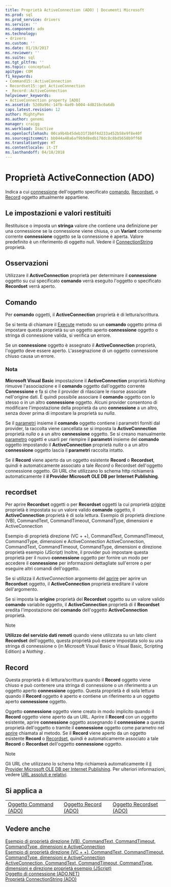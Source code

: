 ```yaml
---
title: Proprietà ActiveConnection (ADO) | Documenti Microsoft
ms.prod: sql
ms.prod_service: drivers
ms.service: ''
ms.component: ado
ms.technology:
- drivers
ms.custom: ''
ms.date: 01/19/2017
ms.reviewer: ''
ms.suite: sql
ms.tgt_pltfrm: ''
ms.topic: conceptual
apitype: COM
f1_keywords:
- Command15::ActiveConnection
- Recordset15::get_ActiveConnection
- _Record::ActiveConnection
helpviewer_keywords:
- ActiveConnection property [ADO]
ms.assetid: 52d0a96c-14fb-4ad9-b004-4d821bc0a6db
caps.latest.revision: 12
author: MightyPen
ms.author: genemi
manager: craigg
ms.workload: Inactive
ms.openlocfilehash: 00ca9b4b45deb31f3b0f4d233a452b58e9f8e40f
ms.sourcegitcommit: bb044a48a6af9b9d8edb178dc8c8bd5658b9ff68
ms.translationtype: HT
ms.contentlocale: it-IT
ms.lasthandoff: 04/18/2018
---
```

# <a name="activeconnection-property-ado"></a>Proprietà ActiveConnection (ADO)
Indica a cui [connessione](../../../ado/reference/ado-api/connection-object-ado.md) dell'oggetto specificato [comando](../../../ado/reference/ado-api/command-object-ado.md), [Recordset](../../../ado/reference/ado-api/recordset-object-ado.md), o [Record](../../../ado/reference/ado-api/record-object-ado.md) oggetto attualmente appartiene.  
  
## <a name="settings-and-return-values"></a>Le impostazioni e valori restituiti  
 Restituisce o imposta un **stringa** valore che contiene una definizione per una connessione se la connessione viene chiusa, o un **Variant** contenente corrente **connessione** oggetto se la connessione è aperta. Valore predefinito è un riferimento di oggetto null. Vedere il [ConnectionString](../../../ado/reference/ado-api/connectionstring-property-ado.md) proprietà.  
  
## <a name="remarks"></a>Osservazioni  
 Utilizzare il **ActiveConnection** proprietà per determinare il **connessione** oggetto su cui specificato **comando** verrà eseguito l'oggetto o specificato  **Recordset** verrà aperto.  
  
## <a name="command"></a>Comando  
 Per **comando** oggetti, il **ActiveConnection** proprietà è di lettura/scrittura.  
  
 Se si tenta di chiamare il [Execute](../../../ado/reference/ado-api/execute-method-ado-command.md) metodo su un **comando** oggetto prima di impostare questa proprietà su un oggetto aperto **connessione** oggetto o stringa di connessione valida, si verifica un errore.  
  
 Se un **connessione** oggetto è assegnato il **ActiveConnection** proprietà, l'oggetto deve essere aperto. L'assegnazione di un oggetto connessione chiuso causa un errore.  
  
### <a name="note"></a>Nota  
 **Microsoft Visual Basic** impostazione il **ActiveConnection** proprietà *Nothing* rimuove l'associazione e il **comando** oggetto dall'oggetto corrente **Connessione** e fa sì che il provider di rilasciare le risorse associate nell'origine dati. È quindi possibile associare il **comando** oggetto con lo stesso o in un altro **connessione** oggetto. Alcuni provider consentono di modificare l'impostazione della proprietà da uno **connessione** a un altro, senza dover prima di impostare la proprietà su *nulla*.  
  
 Se il [parametri](../../../ado/reference/ado-api/parameters-collection-ado.md) insieme il **comando** oggetto contiene i parametri forniti dal provider, la raccolta viene cancellata se si imposta la **ActiveConnection** proprietà *nulla* o a un altro **connessione** oggetto. Se si creano manualmente [parametro](../../../ado/reference/ado-api/parameter-object.md) oggetti e usarli per riempire il **parametri** insieme del **comando** oggetto impostando il **ActiveConnection**  proprietà *nulla* o a un altro **connessione** oggetto lascia il **parametri** raccolta intatto.  
  
 Se il **Record** viene aperto da un oggetto esistente **Record** o **Recordset**, quindi è automaticamente associato a tale *Record* o  Recordset dell'oggetto connessione oggetto. Gli URL che utilizzano lo schema http richiamerà automaticamente il **il Provider Microsoft OLE DB per Internet Publishing**.  
  
## <a name="recordset"></a>recordset  
 Per aprire **Recordset** oggetti o per **Recordset** oggetti la cui proprietà [origine](../../../ado/reference/ado-api/source-property-ado-recordset.md) proprietà è impostata su un valore valido **comando** oggetto, il **ActiveConnection** proprietà è di sola lettura. Esempio di proprietà direzione (VB), CommandText, CommandTimeout, CommandType, dimensioni e ActiveConnection  
  
 Esempio di proprietà direzione (VC + +), CommandText, CommandTimeout, CommandType, dimensioni e ActiveConnection ActiveConnection, CommandText, CommandTimeout, CommandType, dimensioni e direzione proprietà esempio (JScript) Inoltre, il provider può impostare questa proprietà per il nuovo **connessione** oggetto per fornire un modo per accedere il **connessione** per informazioni dettagliate sull'errore o per eseguire altri comandi dell'oggetto.  
  
 Se si utilizza il *ActiveConnection* argomento del [aprire](../../../ado/reference/ado-api/open-method-ado-recordset.md) per aprire un **Recordset** oggetto, il **ActiveConnection** proprietà ereditare il valore dell'argomento.  
  
 Se si imposta la **origine** proprietà del **Recordset** oggetto su un valore valido **comando** variabile oggetto, il **ActiveConnection** proprietà di il **Recordset** eredita l'impostazione del **comando** dell'oggetto **ActiveConnection** proprietà.  
  
> [!NOTE]
>  **Utilizzo del servizio dati remoti** quando viene utilizzata su un lato client **Recordset** dell'oggetto, questa proprietà può essere impostata solo su una stringa di connessione o (in Microsoft Visual Basic o Visual Basic, Scripting Edition) a *Nothing* .  
  
## <a name="record"></a>Record  
 Questa proprietà è di lettura/scrittura quando il **Record** oggetto viene chiuso e può contenere una stringa di connessione o un riferimento a un oggetto aperto **connessione** oggetto. Questa proprietà è di sola lettura quando il **Record** oggetto è aperto e contiene un riferimento a un oggetto aperto **connessione** oggetto.  
  
 Oggetto **connessione** oggetto viene creato in modo implicito quando il **Record** oggetto viene aperto da un URL. Aprire il **Record** con un oggetto esistente, aprire **connessione** oggetto assegnando il **connessione** a questa proprietà dell'oggetto o tramite il **connessione** oggetto come parametro nel [aprire](../../../ado/reference/ado-api/open-method-ado-record.md) chiamata al metodo. Se il **Record** viene aperto da un oggetto esistente **Record** o [Recordset](../../../ado/reference/ado-api/recordset-object-ado.md), quindi è automaticamente associato a tale **Record** o  **Recordset** dell'oggetto **connessione** oggetto.  
  
> [!NOTE]
>  Gli URL che utilizzano lo schema http richiamerà automaticamente il [il Provider Microsoft OLE DB per Internet Publishing](../../../ado/guide/appendixes/microsoft-ole-db-provider-for-internet-publishing.md). Per ulteriori informazioni, vedere [URL assoluti e relativi](../../../ado/guide/data/absolute-and-relative-urls.md).  
  
## <a name="applies-to"></a>Si applica a  
  
||||  
|-|-|-|  
|[Oggetto Command (ADO)](../../../ado/reference/ado-api/command-object-ado.md)|[Oggetto Record (ADO)](../../../ado/reference/ado-api/record-object-ado.md)|[Oggetto Recordset (ADO)](../../../ado/reference/ado-api/recordset-object-ado.md)|  
  
## <a name="see-also"></a>Vedere anche  
 [Esempio di proprietà direzione (VB), CommandText, CommandTimeout, CommandType, dimensioni e ActiveConnection](../../../ado/reference/ado-api/activeconnection-commandtext-commandtimeout-commandtype-size-example-vb.md)   
 [Esempio di proprietà direzione (VC + +), CommandText, CommandTimeout, CommandType, dimensioni e ActiveConnection](../../../ado/reference/ado-api/activeconnection-commandtext-commandtimeout-commandtype-size-example-vc.md)   
 [ActiveConnection, CommandText, CommandTimeout, CommandType, dimensioni e direzione proprietà esempio (JScript)](../../../ado/reference/ado-api/activeconnection-commandtext-timeout-type-size-example-jscript.md)   
 [Oggetto di connessione (ADO.NET)](../../../ado/reference/ado-api/connection-object-ado.md)   
 [Proprietà ConnectionString (ADO)](../../../ado/reference/ado-api/connectionstring-property-ado.md)
